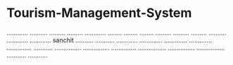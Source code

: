 # Tourism-Management-System
............
..........
.........
.........
............
........
........
........
.........
.........
.........
..........
............
............
sanchit
..........
...........
............
.............
.............
.............
..............
...........
...............
...............
..............
................
...............
................
...........
...........
